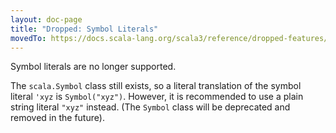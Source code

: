```yaml
---
layout: doc-page
title: "Dropped: Symbol Literals"
movedTo: https://docs.scala-lang.org/scala3/reference/dropped-features/symlits.html
---
```


Symbol literals are no longer supported.

The `scala.Symbol` class still exists, so a
literal translation of the symbol literal `'xyz` is `Symbol("xyz")`. However, it is recommended to use a plain string literal `"xyz"` instead. (The `Symbol` class will be deprecated and removed in the future).
